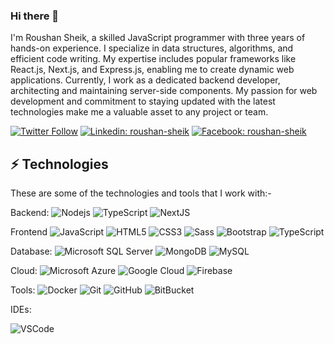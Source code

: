 ### Hi there 👋

I'm Roushan Sheik, a skilled JavaScript programmer with three years of hands-on experience. I specialize in data structures, algorithms, and efficient code writing. My expertise includes popular frameworks like React.js, Next.js, and Express.js, enabling me to create dynamic web applications. Currently, I work as a dedicated backend developer, architecting and maintaining server-side components. My passion for web development and commitment to staying updated with the latest technologies make me a valuable asset to any project or team.

[![Twitter Follow](https://img.shields.io/twitter/follow/RoushanSheik?style=social)](https://twitter.com/RoushanSheik)
[![Linkedin: roushan-sheik](https://img.shields.io/badge/-Linkedin-blue?style=flat-square&logo=Linkedin&logoColor=white&link=https://www.linkedin.com/roushan-sheik/)](https://www.linkedin.com/in/roushan-sheik/)
[![Facebook: roushan-sheik](https://img.shields.io/badge/-facebook-blue?style=flat-square&logo=Facebook&logoColor=white&link=https://www.facebook.com/mdrowshansheikh008/)](https://www.facebook.com/mdrowshansheikh008/)
## ⚡ Technologies

These are some of the technologies and tools that I work with:-

Backend:
![Nodejs](https://img.shields.io/badge/-Nodejs-339933?style=flat-square&logo=Node.js&logoColor=white)
![TypeScript](https://img.shields.io/badge/-TypeScript-007ACC?style=flat-square&logo=typescript&logoColor=white)
![NextJS](https://img.shields.io/badge/-NextJS-E0234E?style=flat-square&logo=nextjs&logoColor=black)


Frontend
![JavaScript](https://img.shields.io/badge/-JavaScript-black?style=flat-square&logo=javascript)
![HTML5](https://img.shields.io/badge/-HTML5-E34F26?style=flat-square&logo=html5&logoColor=white)
![CSS3](https://img.shields.io/badge/-CSS3-1572B6?style=flat-square&logo=css3)
![Sass](https://img.shields.io/badge/-Sass-CC6699?style=flat-square&logo=sass&logoColor=white)
![Bootstrap](https://img.shields.io/badge/-Bootstrap-563D7C?style=flat-square&logo=bootstrap)
![TypeScript](https://img.shields.io/badge/-TypeScript-007ACC?style=flat-square&logo=typescript&logoColor=white)

Database:
![Microsoft SQL Server](https://img.shields.io/badge/-SQL%20Server-CC2927?style=flat-square&logo=microsoft-sql-server&logoColor=white)
![MongoDB](https://img.shields.io/badge/-MongoDB-black?style=flat-square&logo=mongodb)
![MySQL](https://img.shields.io/badge/-MySQL-4479A1?style=flat-square&logo=mysql&logoColor=white)

Cloud:
![Microsoft Azure](https://img.shields.io/badge/Microsoft%20Azure-0089D6?style=flat-square&logo=microsoft-azure&logoColor=white)
![Google Cloud](https://img.shields.io/badge/Google%20Cloud-4285F4?style=flat-square&logo=google-cloud&logoColor=white)
![Firebase](https://img.shields.io/badge/Firebase-FFCA28?style=flat-square&logo=firebase&logoColor=white)


Tools:
![Docker](https://img.shields.io/badge/-Docker-2496ED?style=flat-square&logo=docker&logoColor=white)
![Git](https://img.shields.io/badge/-Git-black?style=flat-square&logo=git)
![GitHub](https://img.shields.io/badge/-GitHub-181717?style=flat-square&logo=github)
![BitBucket](https://img.shields.io/badge/-BitBucket-darkblue?style=flat-square&logo=bitbucket)


IDEs:

![VSCode](https://img.shields.io/badge/-VSCode-007ACC?style=flat-square&logo=visual-studio-code&logoColor=white)



<!--
**roushan-sheik/roushan-sheik** is a ✨ _special_ ✨ repository because its `README.md` (this file) appears on your GitHub profile.

Here are some ideas to get you started:

- 🔭 I’m currently working on ...
- 🌱 I’m currently learning ...
- 👯 I’m looking to collaborate on ...
- 🤔 I’m looking for help with ...
- 💬 Ask me about ...
- 📫 How to reach me: ...
- 😄 Pronouns: ...
- ⚡ Fun fact: ...
-->
